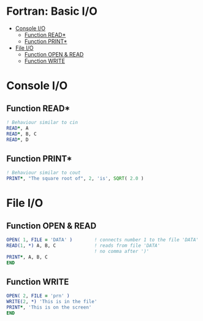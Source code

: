 # Fortran: Basic I/O
<!-- TOC -->

- [Console I/O](#console-io)
    - [Function READ*](#function-read)
    - [Function PRINT*](#function-print)
- [File I/O](#file-io)
    - [Function OPEN & READ](#function-open--read)
    - [Function WRITE](#function-write)

<!-- /TOC -->
# Console I/O
## Function READ*
```fortran
! Behaviour similar to cin
READ*, A
READ*, B, C
READ*, D
```
## Function PRINT*
```fortran
! Behaviour similar to cout
PRINT*, "The square root of", 2, 'is', SQRT( 2.0 )
```
# File I/O
## Function OPEN & READ
```fortran
OPEN( 1, FILE = 'DATA' )        ! connects number 1 to the file 'DATA'
READ(1, *) A, B, C              ! reads from file 'DATA' 
                                ! no comma after ')'
PRINT*, A, B, C
END
```
## Function WRITE
```fortran
OPEN( 2, FILE = 'prn' )
WRITE(2, *) 'This is in the file'
PRINT*, 'This is on the screen'
END    
```

